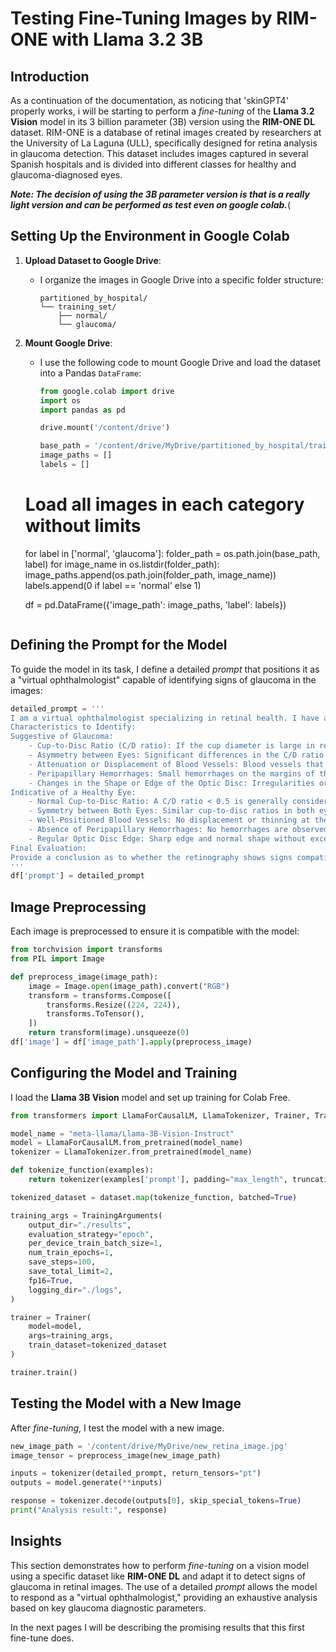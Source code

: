 # Testing Fine-Tuning Images by RIM-ONE with Llama 3.2 3B

## Introduction
As a continuation of the documentation, as noticing that 'skinGPT4' properly works, i will be starting to perform a *fine-tuning* of the **Llama 3.2 Vision** model in its 3 billion parameter (3B) version using the **RIM-ONE DL** dataset. RIM-ONE is a database of retinal images created by researchers at the University of La Laguna (ULL), specifically designed for retina analysis in glaucoma detection. This dataset includes images captured in several Spanish hospitals and is divided into different classes for healthy and glaucoma-diagnosed eyes.

_**Note: The decision of using the 3B parameter version is that is a really light version and can be performed as test even on google colab.**_(

## Setting Up the Environment in Google Colab

1. **Upload Dataset to Google Drive**: 
   - I organize the images in Google Drive into a specific folder structure:
     ```
     partitioned_by_hospital/
     └── training_set/
         ├── normal/
         └── glaucoma/
     ```

2. **Mount Google Drive**:
   - I use the following code to mount Google Drive and load the dataset into a Pandas `DataFrame`:
     ```python
     from google.colab import drive
     import os
     import pandas as pd

     drive.mount('/content/drive')

     base_path = '/content/drive/MyDrive/partitioned_by_hospital/training_set'
     image_paths = []
     labels = []

    # Load all images in each category without limits
    for label in ['normal', 'glaucoma']:
    folder_path = os.path.join(base_path, label)
    for image_name in os.listdir(folder_path):
        image_paths.append(os.path.join(folder_path, image_name))
        labels.append(0 if label == 'normal' else 1)

     df = pd.DataFrame({'image_path': image_paths, 'label': labels})
     ```

## Defining the Prompt for the Model
To guide the model in its task, I define a detailed *prompt* that positions it as a "virtual ophthalmologist" capable of identifying signs of glaucoma in the images:

```python
detailed_prompt = '''
I am a virtual ophthalmologist specializing in retinal health. I have a retinal image (retinography) that I want to analyze to determine if the patient shows signs of glaucoma or if it is a healthy eye. The retinography shows the optic disc and blood vessels.
Characteristics to Identify:
Suggestive of Glaucoma:
    - Cup-to-Disc Ratio (C/D ratio): If the cup diameter is large in relation to the disc (C/D ratio > 0.6), it may indicate glaucoma.
    - Asymmetry between Eyes: Significant differences in the C/D ratio between both eyes can be a risk sign.
    - Attenuation or Displacement of Blood Vessels: Blood vessels that are displaced or thinned at the edge of the optic disc are characteristic of advanced glaucoma.
    - Peripapillary Hemorrhages: Small hemorrhages on the margins of the optic disc may indicate glaucomatous damage.
    - Changes in the Shape or Edge of the Optic Disc: Irregularities or a deeper-than-normal excavation at the edge of the optic disc.
Indicative of a Healthy Eye:
    - Normal Cup-to-Disc Ratio: A C/D ratio < 0.5 is generally considered normal.
    - Symmetry between Both Eyes: Similar cup-to-disc ratios in both eyes reduce the likelihood of glaucoma.
    - Well-Positioned Blood Vessels: No displacement or thinning at the edge of the optic disc.
    - Absence of Peripapillary Hemorrhages: No hemorrhages are observed on the margins of the optic disc.
    - Regular Optic Disc Edge: Sharp edge and normal shape without excessive excavation.
Final Evaluation:
Provide a conclusion as to whether the retinography shows signs compatible with glaucoma, indicating the estimated probability and the parameters on which you base your assessment. If the probability is low, state directly that the image does not present glaucoma due to the low estimated percentage.
'''
df['prompt'] = detailed_prompt
```

## Image Preprocessing
Each image is preprocessed to ensure it is compatible with the model:

```python
from torchvision import transforms
from PIL import Image

def preprocess_image(image_path):
    image = Image.open(image_path).convert("RGB")
    transform = transforms.Compose([
        transforms.Resize((224, 224)),
        transforms.ToTensor(),
    ])
    return transform(image).unsqueeze(0)
df['image'] = df['image_path'].apply(preprocess_image)
```

## Configuring the Model and Training
I load the **Llama 3B Vision** model and set up training for Colab Free.

```python
from transformers import LlamaForCausalLM, LlamaTokenizer, Trainer, TrainingArguments

model_name = "meta-llama/Llama-3B-Vision-Instruct"
model = LlamaForCausalLM.from_pretrained(model_name)
tokenizer = LlamaTokenizer.from_pretrained(model_name)

def tokenize_function(examples):
    return tokenizer(examples['prompt'], padding="max_length", truncation=True, max_length=256)

tokenized_dataset = dataset.map(tokenize_function, batched=True)

training_args = TrainingArguments(
    output_dir="./results",
    evaluation_strategy="epoch",
    per_device_train_batch_size=1,
    num_train_epochs=1,
    save_steps=100,
    save_total_limit=2,
    fp16=True,
    logging_dir="./logs",
)

trainer = Trainer(
    model=model,
    args=training_args,
    train_dataset=tokenized_dataset
)

trainer.train()
```

## Testing the Model with a New Image
After *fine-tuning*, I test the model with a new image.

```python
new_image_path = '/content/drive/MyDrive/new_retina_image.jpg'
image_tensor = preprocess_image(new_image_path)

inputs = tokenizer(detailed_prompt, return_tensors="pt")
outputs = model.generate(**inputs)

response = tokenizer.decode(outputs[0], skip_special_tokens=True)
print("Analysis result:", response)
```

## Insights
This section demonstrates how to perform *fine-tuning* on a vision model using a specific dataset like **RIM-ONE DL** and adapt it to detect signs of glaucoma in retinal images. The use of a detailed *prompt* allows the model to respond as a "virtual ophthalmologist," providing an exhaustive analysis based on key glaucoma diagnostic parameters.

In the next pages I will be describing the promising results that this first fine-tune does.
